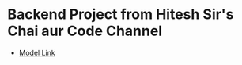 # Backend Project from Hitesh Sir's Chai aur Code Channel

- [Model Link](https://app.eraser.io/workspace/YtPqZ1VogxGy1jzIDkzj)
